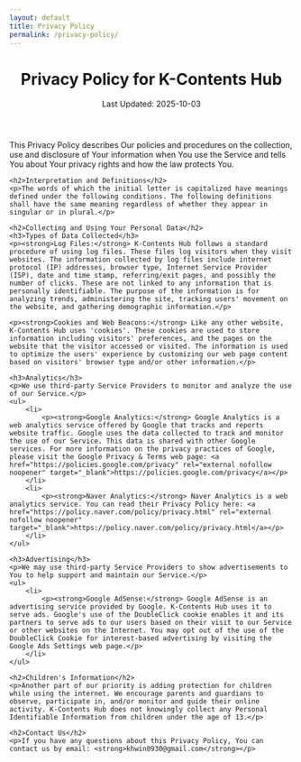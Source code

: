 ```yaml
---
layout: default
title: Privacy Policy
permalink: /privacy-policy/
---
```


<div class="post-content-area">
  <header class="post-header">
    <h1 class="post-title">Privacy Policy for K-Contents Hub</h1>
    <p class="post-meta">Last Updated: 2025-10-03</p>
  </header>
  
  <div class="post-body">
    <p>This Privacy Policy describes Our policies and procedures on the collection, use and disclosure of Your information when You use the Service and tells You about Your privacy rights and how the law protects You.</p>

    <h2>Interpretation and Definitions</h2>
    <p>The words of which the initial letter is capitalized have meanings defined under the following conditions. The following definitions shall have the same meaning regardless of whether they appear in singular or in plural.</p>

    <h2>Collecting and Using Your Personal Data</h2>
    <h3>Types of Data Collected</h3>
    <p><strong>Log Files:</strong> K-Contents Hub follows a standard procedure of using log files. These files log visitors when they visit websites. The information collected by log files include internet protocol (IP) addresses, browser type, Internet Service Provider (ISP), date and time stamp, referring/exit pages, and possibly the number of clicks. These are not linked to any information that is personally identifiable. The purpose of the information is for analyzing trends, administering the site, tracking users' movement on the website, and gathering demographic information.</p>
    
    <p><strong>Cookies and Web Beacons:</strong> Like any other website, K-Contents Hub uses 'cookies'. These cookies are used to store information including visitors' preferences, and the pages on the website that the visitor accessed or visited. The information is used to optimize the users' experience by customizing our web page content based on visitors' browser type and/or other information.</p>

    <h3>Analytics</h3>
    <p>We use third-party Service Providers to monitor and analyze the use of our Service.</p>
    <ul>
        <li>
            <p><strong>Google Analytics:</strong> Google Analytics is a web analytics service offered by Google that tracks and reports website traffic. Google uses the data collected to track and monitor the use of our Service. This data is shared with other Google services. For more information on the privacy practices of Google, please visit the Google Privacy & Terms web page: <a href="https://policies.google.com/privacy" rel="external nofollow noopener" target="_blank">https://policies.google.com/privacy</a></p>
        </li>
        <li>
            <p><strong>Naver Analytics:</strong> Naver Analytics is a web analytics service. You can read their Privacy Policy here: <a href="https://policy.naver.com/policy/privacy.html" rel="external nofollow noopener" target="_blank">https://policy.naver.com/policy/privacy.html</a></p>
        </li>
    </ul>

    <h3>Advertising</h3>
    <p>We may use third-party Service Providers to show advertisements to You to help support and maintain our Service.</p>
    <ul>
        <li>
            <p><strong>Google AdSense:</strong> Google AdSense is an advertising service provided by Google. K-Contents Hub uses it to serve ads. Google's use of the DoubleClick cookie enables it and its partners to serve ads to our users based on their visit to our Service or other websites on the Internet. You may opt out of the use of the DoubleClick Cookie for interest-based advertising by visiting the Google Ads Settings web page.</p>
        </li>
    </ul>

    <h2>Children's Information</h2>
    <p>Another part of our priority is adding protection for children while using the internet. We encourage parents and guardians to observe, participate in, and/or monitor and guide their online activity. K-Contents Hub does not knowingly collect any Personal Identifiable Information from children under the age of 13.</p>

    <h2>Contact Us</h2>
    <p>If you have any questions about this Privacy Policy, You can contact us by email: <strong>khwin0930@gmail.com</strong></p>

  </div>
</div>
